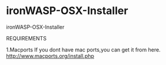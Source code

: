 ironWASP-OSX-Installer
======================

ironWASP-OSX-Installer

REQUIREMENTS

1.Macports
  If you dont have mac ports,you can get it from here.
  http://www.macports.org/install.php
